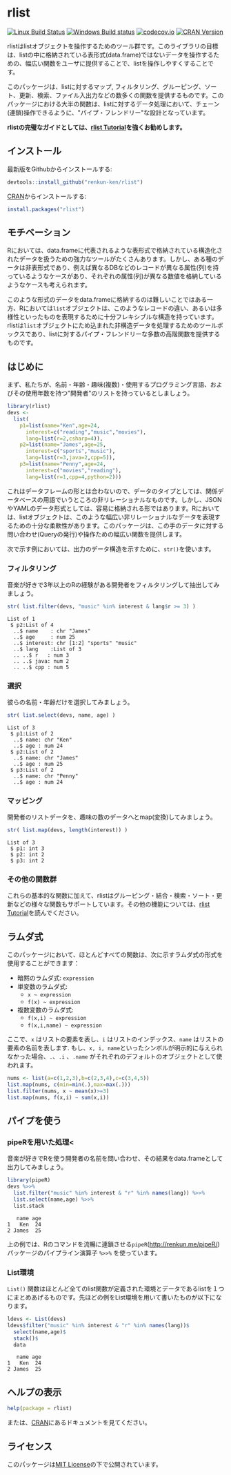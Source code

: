 

# rlist

[![Linux Build Status](https://travis-ci.org/renkun-ken/rlist.png?branch=master)](https://travis-ci.org/renkun-ken/rlist) 
[![Windows Build status](https://ci.appveyor.com/api/projects/status/github/renkun-ken/rlist?svg=true)](https://ci.appveyor.com/project/renkun-ken/rlist)
[![codecov.io](http://codecov.io/github/renkun-ken/rlist/coverage.svg?branch=master)](http://codecov.io/github/renkun-ken/rlist?branch=master)
[![CRAN Version](http://www.r-pkg.org/badges/version/rlist)](http://cran.rstudio.com/web/packages/rlist)

rlistはlistオブジェクトを操作するためのツール群です。このライブラリの目標は、listの中に格納されている表形式(data.frame)ではないデータを操作するための、幅広い関数をユーザに提供することで、listを操作しやすくすることです。

このパッケージは、listに対するマップ, フィルタリング、グルーピング、ソート、更新、検索、ファイル入出力などの数多くの関数を提供するものです。このパッケージにおける大半の関数は、listに対するデータ処理において、チェーン(連鎖)操作できるように、"パイプ・フレンドリー"な設計となっています。

**rlistの完璧なガイドとしては、[rlist Tutorial](http://renkun.me/rlist-tutorial)を強くお勧めします。**

## インストール

最新版をGithubからインストールする:

```r
devtools::install_github("renkun-ken/rlist")
```

[CRAN](https://cran.r-project.org/package=rlist)からインストールする:

```r
install.packages("rlist")
```

## モチベーション

Rにおいては、data.frameに代表されるような表形式で格納されている構造化されたデータを扱うための強力なツールがたくさんあります。しかし、ある種のデータは非表形式であり、例えば異なるDBなどのレコードが異なる属性(列)を持っているようなケースがあり、それぞれの属性(列)が異なる数値を格納しているようなケースも考えられます。

このような形式のデータをdata.frameに格納するのは難しいことではある一方、Rにおいては`list`オブジェクトは、このようなレコードの違い、あるいは多様性といったものを表現するために十分フレキシブルな構造を持っています。rlistは`list`オブジェクトにため込まれた非構造データを処理するためのツールボックスであり、listに対するパイプ・フレンドリーな多数の高階関数を提供するものです。

## はじめに

まず、私たちが、名前・年齢・趣味(複数)・使用するプログラミング言語、およびその使用年数を持つ"開発者"のリストを持っているとしましょう。


```r
library(rlist)
devs <- 
  list(
    p1=list(name="Ken",age=24,
      interest=c("reading","music","movies"),
      lang=list(r=2,csharp=4)),
    p2=list(name="James",age=25,
      interest=c("sports","music"),
      lang=list(r=3,java=2,cpp=5)),
    p3=list(name="Penny",age=24,
      interest=c("movies","reading"),
      lang=list(r=1,cpp=4,python=2)))
```

これはデータフレームの形とは合わないので、データのタイプとしては、関係データベースの用語でいうところの非リレーショナルなものです。しかし、JSONやYAMLのデータ形式としては、容易に格納される形ではあります。Rにおいては、listオブジェクトは、このような幅広い非リレーショナルなデータを表現するための十分な柔軟性があります。このパッケージは、この手のデータに対する問い合わせ(Queryの発行)や操作ための幅広い関数を提供します。

次で示す例においては、出力のデータ構造を示すために、`str()`を使います。

### フィルタリング

音楽が好きで3年以上のRの経験がある開発者をフィルタリングして抽出してみましょう。


```r
str( list.filter(devs, "music" %in% interest & lang$r >= 3) )
```

```
List of 1
 $ p2:List of 4
  ..$ name    : chr "James"
  ..$ age     : num 25
  ..$ interest: chr [1:2] "sports" "music"
  ..$ lang    :List of 3
  .. ..$ r   : num 3
  .. ..$ java: num 2
  .. ..$ cpp : num 5
```

### 選択

彼らの名前・年齢だけを選択してみましょう。


```r
str( list.select(devs, name, age) )
```

```
List of 3
 $ p1:List of 2
  ..$ name: chr "Ken"
  ..$ age : num 24
 $ p2:List of 2
  ..$ name: chr "James"
  ..$ age : num 25
 $ p3:List of 2
  ..$ name: chr "Penny"
  ..$ age : num 24
```

### マッピング

開発者のリストデータを、趣味の数のデータへとmap(変換)してみましょう。


```r
str( list.map(devs, length(interest)) )
```

```
List of 3
 $ p1: int 3
 $ p2: int 2
 $ p3: int 2
```

### その他の関数群

これらの基本的な関数に加えて、rlistはグルーピング・結合・検索・ソート・更新などの様々な関数もサポートしています。その他の機能については、[rlist Tutorial](http://renkun.me/rlist-tutorial)を読んでください。

## ラムダ式 

このパッケージにおいて、ほとんどすべての関数は、次に示すラムダ式の形式を使用することができます：
  
- 暗黙のラムダ式: `expression`
- 単変数のラムダ式: 
    * `x ~ expression`
    * `f(x) ~ expression`
- 複数変数のラムダ式:
    * `f(x,i) ~ expression`
    * `f(x,i,name) ~ expression`

ここで、`x` はリストの要素を表し、`i` はリストのインデックス、`name` はリストの要素の名前を表します. もし、`x, i, name`といったシンボルが明示的に与えられなかった場合、`.`、`.i` 、`.name` がそれぞれのデフォルトのオブジェクトとして使われます。
           
```r
nums <- list(a=c(1,2,3),b=c(2,3,4),c=c(3,4,5))
list.map(nums, c(min=min(.),max=max(.)))
list.filter(nums, x ~ mean(x)>=3)
list.map(nums, f(x,i) ~ sum(x,i))
```

## パイプを使う

### pipeRを用いた処理<

音楽が好きでRを使う開発者の名前を問い合わせ、その結果をdata.frameとして出力してみましょう。


```r
library(pipeR)
devs %>>% 
  list.filter("music" %in% interest & "r" %in% names(lang)) %>>%
  list.select(name,age) %>>%
  list.stack
```

```
   name age
1   Ken  24
2 James  25
```

上の例では、Rのコマンドを流暢に連鎖させる`pipeR`(http://renkun.me/pipeR/) パッケージのパイプライン演算子 `%>>%` を使っています。

### List環境

`List()` 関数はほとんど全てのlist関数が定義された環境とデータであるlistを１つにまとめあげるものです。先ほどの例をList環境を用いて書いたものが以下になります。


```r
ldevs <- List(devs)
ldevs$filter("music" %in% interest & "r" %in% names(lang))$
  select(name,age)$
  stack()$
  data
```

```
   name age
1   Ken  24
2 James  25
```

## ヘルプの表示

```r
help(package = rlist)
```

または、[CRAN](http://cran.r-project.org/web/packages/rlist/rlist.pdf)にあるドキュメントを見てください。

## ライセンス

このパッケージは[MIT License](http://opensource.org/licenses/MIT)の下で公開されています。

